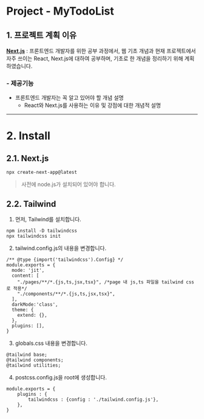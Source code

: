 Project - MyTodoList
======================

## 1. 프로젝트 계획 이유
[**Next.js**](https://nextjs.org/) : 프론트엔드 개발자를 위한 공부 과정에서, 웹 기초 개념과 현재 프로젝트에서 자주 쓰이는 React, Next.js에 대하여 공부하며, 기초로 한 개념을 정리하기 위해 계획하였습니다. 

### - 제공기능
  - 프론트엔드 개발자는 꼭 알고 있어야 할 개념 설명
	- React와 Next.js를 사용하는 이유 및 강점에 대한 개념적 설명

****

# 2. Install
 ## 2.1. Next.js 
```
npx create-next-app@latest
```
> 사전에 node.js가 설치되어 있어야 합니다.

 ## 2.2. Tailwind
1.  먼저, Tailwind를 설치합니다.
```
npm install -D tailwindcss
npx tailwindcss init
```

2. tailwind.config.js의 내용을 변경합니다.
```
/** @type {import('tailwindcss').Config} */
module.exports = {
  mode: 'jit',
  content: [
    "./pages/**/*.{js,ts,jsx,tsx}", /*page 내 js,ts 파일을 tailwind css로 적용*/
    "./components/**/*.{js,ts,jsx,tsx}",
  ],
  darkMode:'class',
  theme: {
    extend: {},
  },
  plugins: [],
}
```

3. globals.css 내용을 변경합니다.
```
@tailwind base;
@tailwind components;
@tailwind utilities;
```

4. postcss.config.js을 root에 생성합니다.
```
module.exports = {
    plugins : {
        tailwindcss : {config : './tailwind.config.js'},
    },
}
```
